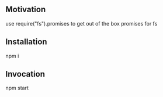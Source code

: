 <h2>Motivation</h2>
use require("fs").promises to get out of the box promises for fs

<h2>Installation</h2>
npm i

<h2>Invocation</h2>
npm start

